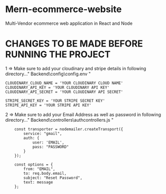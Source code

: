 # Mern-ecommerce-website
Multi-Vendor ecommerce web application in React and Node


# CHANGES TO BE MADE BEFORE RUNNING THE PROJECT

1 => Make sure to add your cloudinary and stripe details in following directory..." Backend\config\config.env " 

    CLOUDINARY_CLOUD_NAME = 'YOUR CLOUDINARY CLOUD NAME'
    CLOUDINARY_API_KEY = 'YOUR CLOUDINARY API KEY'
    CLOUDINARY_API_SECRET = 'YOUR CLOUDINARY API SECRET'

    STRIPE_SECRET_KEY = 'YOUR STRIPE SECRET KEY'
    STRIPE_API_KEY = 'YOUR STRIPE API KEY'

2 => Make sure to add your Email Address as well as password in following directory..." Backend\controllers\authcontrollers.js "

        const transporter = nodemailer.createTransport({
            service: "gmail",
            auth: {
                user: 'EMAIL', 
                pass: "PASSWORD"
            }
        });

        const options = {
            from: "EMAIL",
            to: req.body.email,
            subject: "Reset Password",
            text: message
        };
